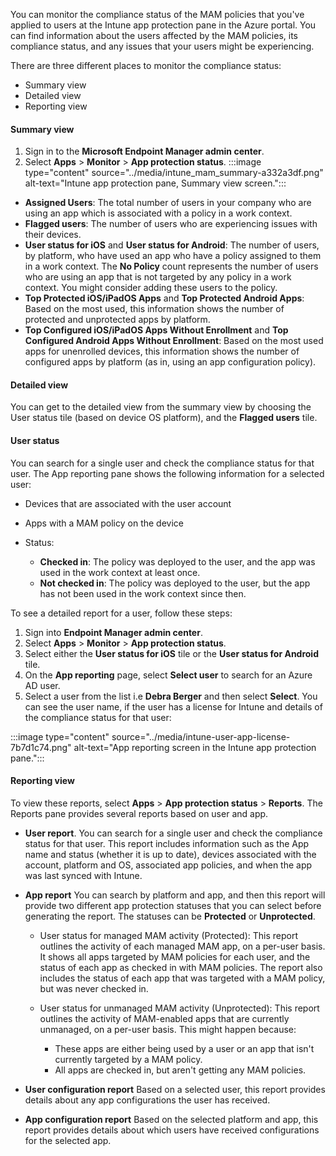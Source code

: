 You can monitor the compliance status of the MAM policies that you've applied to users at the Intune app protection pane in the Azure portal. You can find information about the users affected by the MAM policies, its compliance status, and any issues that your users might be experiencing.

There are three different places to monitor the compliance status:

 -  Summary view
 -  Detailed view
 -  Reporting view

#### **Summary view**

1.  Sign in to the **Microsoft Endpoint Manager admin center**.
2.  Select **Apps** &gt; **Monitor** &gt; **App protection status**. :::image type="content" source="../media/intune_mam_summary-a332a3df.png" alt-text="Intune app protection pane, Summary view screen.":::
    

 -  **Assigned Users**: The total number of users in your company who are using an app which is associated with a policy in a work context.
 -  **Flagged users**: The number of users who are experiencing issues with their devices.
 -  **User status for iOS** and **User status for Android**: The number of users, by platform, who have used an app who have a policy assigned to them in a work context. The **No Policy** count represents the number of users who are using an app that is not targeted by any policy in a work context. You might consider adding these users to the policy.
 -  **Top Protected iOS/iPadOS Apps** and **Top Protected Android Apps**: Based on the most used, this information shows the number of protected and unprotected apps by platform.
 -  **Top Configured iOS/iPadOS Apps Without Enrollment** and **Top Configured Android Apps Without Enrollment**: Based on the most used apps for unenrolled devices, this information shows the number of configured apps by platform (as in, using an app configuration policy).

#### **Detailed view**

You can get to the detailed view from the summary view by choosing the User status tile (based on device OS platform), and the **Flagged users** tile.

#### **User status**

You can search for a single user and check the compliance status for that user. The App reporting pane shows the following information for a selected user:

 -  Devices that are associated with the user account
 -  Apps with a MAM policy on the device
 -  Status:
    
     -  **Checked in**: The policy was deployed to the user, and the app was used in the work context at least once.
     -  **Not checked in**: The policy was deployed to the user, but the app has not been used in the work context since then.

To see a detailed report for a user, follow these steps:

1.  Sign into **Endpoint Manager admin center**.
2.  Select **Apps** &gt; **Monitor** &gt; **App protection status**.
3.  Select either the **User status for iOS** tile or the **User status for Android** tile.
4.  On the **App reporting** page, select **Select user** to search for an Azure AD user.
5.  Select a user from the list i.e **Debra Berger** and then select **Select**. You can see the user name, if the user has a license for Intune and details of the compliance status for that user:

:::image type="content" source="../media/intune-user-app-license-7b7d1c74.png" alt-text="App reporting screen in the Intune app protection pane.":::


#### **Reporting view**

To view these reports, select **Apps** &gt; **App protection status** &gt; **Reports**. The Reports pane provides several reports based on user and app.

 -  **User report**. You can search for a single user and check the compliance status for that user. This report includes information such as the App name and status (whether it is up to date), devices associated with the account, platform and OS, associated app policies, and when the app was last synced with Intune.
 -  **App report** You can search by platform and app, and then this report will provide two different app protection statuses that you can select before generating the report. The statuses can be **Protected** or **Unprotected**.
    
     -  User status for managed MAM activity (Protected): This report outlines the activity of each managed MAM app, on a per-user basis. It shows all apps targeted by MAM policies for each user, and the status of each app as checked in with MAM policies. The report also includes the status of each app that was targeted with a MAM policy, but was never checked in.
     -  User status for unmanaged MAM activity (Unprotected): This report outlines the activity of MAM-enabled apps that are currently unmanaged, on a per-user basis. This might happen because:
        
         -  These apps are either being used by a user or an app that isn't currently targeted by a MAM policy.
         -  All apps are checked in, but aren't getting any MAM policies.
 -  **User configuration report** Based on a selected user, this report provides details about any app configurations the user has received.
 -  **App configuration report** Based on the selected platform and app, this report provides details about which users have received configurations for the selected app.
